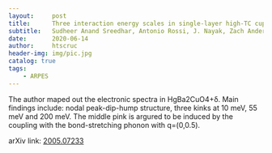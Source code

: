 ```yaml
---
layout:     post
title:      Three interaction energy scales in single-layer high-TC cuprate HgBa2CuO4+δ
subtitle:   Sudheer Anand Sreedhar, Antonio Rossi, J. Nayak, Zach Anderson, Yang Tang, Benjamin Gregory, M. Hashimoto, D.-H. Lu, Eli Rotenberg, R. J. Birgeneau, M. Greven, M. Yi, and I. M. Vishik
date:       2020-06-14
author:     htscruc
header-img: img/pic.jpg
catalog: true
tags:
    - ARPES
---
```


The author maped out the electronic spectra in  HgBa2CuO4+δ. Main findings include: nodal peak-dip-hump structure, three kinks at 10 meV, 55 meV and 200 meV. The middle pink is argured to be induced by the coupling with the bond-stretching phonon with q=(0,0.5).

arXiv link: [2005.07233](https://arxiv.org/abs/2005.07233v1)




